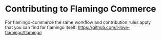 # Contributing to Flamingo Commerce


For flamingo-commerce the same workflow and contribution rules apply that you can find for flamingo itself:
https://github.com/i-love-flamingo/flamingo